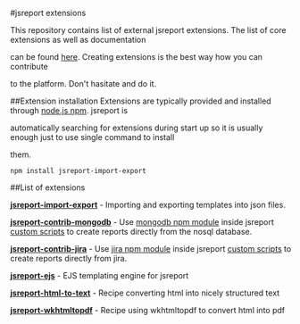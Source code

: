 #jsreport extensions

This repository contains list of external jsreport extensions. The list of core extensions as well as documentation 

can be found [here](http://jsreport.net/learn/extensions). Creating extensions is the best way how you can contribute 

to the platform. Don't hasitate and do it.

##Extension installation
Extensions are typically provided and installed through [node.js npm](https://www.npmjs.com/). jsreport is 

automatically searching for extensions during start up so it is usually enough just to use single command to install 

them. 

```
npm install jsreport-import-export
```

##List of extensions

**[jsreport-import-export](https://github.com/jsreport/jsreport-contrib/tree/master/jsreport-import-export)** - Importing and exporting templates into json files.
 
**[jsreport-contrib-mongodb](https://github.com/jsreport/[jsreport-contrib-mongodb)** - Use  [mongodb npm module](https://github.com/mongodb/node-mongodb-native) inside jsreport [custom scripts](http://jsreport.net/learn/scripts) to create reports directly from the nosql database.

**[jsreport-contrib-jira](https://github.com/jsreport/jsreport-contrib-jira)** - Use   [jira npm module](https://github.com/steves/node-jira) inside jsreport [custom scripts](http://jsreport.net/learn/scripts) to create reports directly from jira.

**[jsreport-ejs](https://github.com/jsreport/jsreport-ejs)** - EJS templating engine for jsreport

**[jsreport-html-to-text](https://github.com/jsreport/jsreport-html-to-text)** - Recipe converting html into nicely structured text

**[jsreport-wkhtmltopdf](https://github.com/jsreport/jsreport-wkhtmltopdf)** - Recipe using wkhtmltopdf to convert html into pdf



